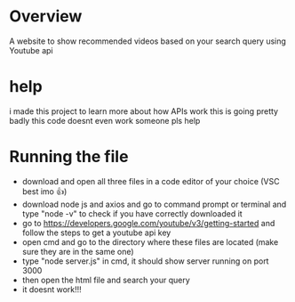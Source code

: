 # Overview
A website to show recommended videos based on your search query using Youtube api

# help
i made this project to learn more about how APIs work
this is going pretty badly 
this code doesnt even work someone pls help

# Running the file
- download and open all three files in a code editor of your choice (VSC best imo 👍)
- download node js and axios and go to command prompt or terminal and type
  "node -v" to check if you have correctly downloaded it
- go to https://developers.google.com/youtube/v3/getting-started and follow the steps to get a youtube api key
- open cmd and go to the directory where these files are located (make sure they are in the same one)
- type "node server.js" in cmd, it should show server running on port 3000
- then open the html file and search your query
- it doesnt work!!!
